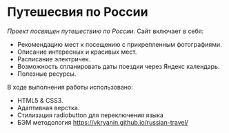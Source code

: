 # Путешесвия по России

*Проект посвящен путешествию по России.*
Сайт включает в себя: 
* Рекомендацию мест к посещению с прикрепленным фотографиями.
* Описание интересных и красивых мест.
* Расписание электричек.
* Возможность спланировать даты поездки через Яндекс календарь.
* Полезные ресурсы.


В ходе выполнения работы использовано:
* HTML5 & CSS3. 
* Адаптивная верстка.
* Стилизация radiobutton для переключения языка
* БЭМ методология
https://vkryanin.github.io/russian-travel/